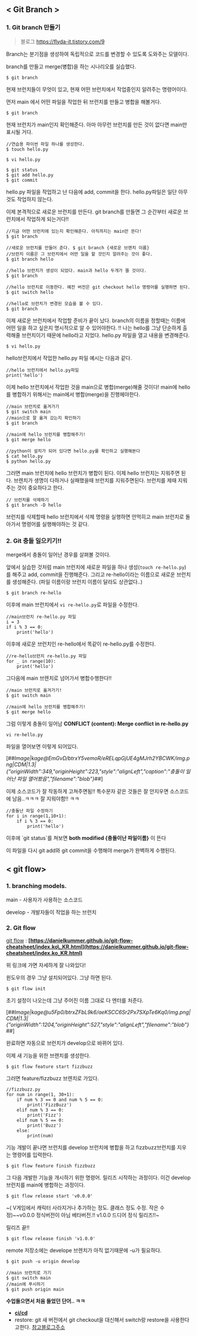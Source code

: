 ## < Git Branch >

### 1\. Git branch 만들기

> 블로그 https://flyda-it.tistory.com/9

Branch는 분기점을 생성하여 독립적으로 코드를 변경할 수 있도록 도와주는 모델이다.

branch를 만들고 merge(병합)을 하는 시나리오를 실습했다.

```
$ git branch
```

현재 브런치들이 무엇이 있고, 현재 어떤 브런치에서 작업중인지 알려주는 명령어이다.

먼저 main 에서 어떤 파일을 작업한 뒤 브런치를 만들고 병합을 해볼거다.

```
$ git branch
```

현재 브런치가 main인지 확인해준다. 아마 아무런 브런치를 만든 것이 없다면 main만 표시될 거다.

```
//연습용 파이썬 파일 하나를 생성한다.
$ touch hello.py

$ vi hello.py

$ git status
$ git add hello.py
$ git commit
```

hello.py 파일을 작업하고 난 다음에 add, commit을 한다. hello.py파일은 일단 아무것도 작업하지 않는다.

이제 본격적으로 새로운 브런치를 만든다. git branch를 만들면 그 순간부터 새로운 브런치에서 작업하게 되는거다!!

```
//지금 어떤 브런치에 있는지 확인해준다. 아직까지는 main만 뜬다! 
$ git branch

//새로운 브런치를 만들어 준다. $ git branch {새로운 브랜치 이름} 
//브런치 이름은 그 브런치에서 어떤 일을 할 것인지 알려주는 것이 좋다.
$ git branch hello

//hello 브런치가 생성이 되었다. main과 hello 두개가 뜰 것이다.
$ git branch

//hello 브런치로 이동한다. 예전 버전은 git checkout hello 명령어를 실행하면 된다. 
$ git switch hello 

//hello로 브런치가 변경된 모습을 볼 수 있다. 
$ git branch
```

이제 새로운 브런치에서 작업할 준비가 끝이 났다. branch의 이름을 정할때는 이름에 어떤 일을 하고 싶은지 명시적으로 알 수 있어야한다. !! 나는 hello를 그냥 단순하게 출력해줄 브런치이기 때문에 hello라고 지었다. hello.py 파일을 열고 내용을 변경해준다.

```
$ vi hello.py
```

hello브런치에서 작업한 hello.py 파일 예시는 다음과 같다.

```
//hello 브런치에서 hello.py파일
print('hello')
```

이제 hello 브런치에서 작업한 것을 main으로 병합(merge)해줄 것이다! main에 hello를 병합하기 위해서는 main에서 병합(merge)을 진행헤야한다.

```
//main 브런치로 옮겨가기 
$ git switch main
//main으로 잘 옮겨 갔는지 확인하기
$ git branch 

//main에 hello 브런치를 병합해주기! 
$ git merge hello

//python이 설치가 되어 있다면 hello.py를 확인하고 실행해본다
$ cat hello.py
$ python hello.py
```

그러면 main 브런치에 hello 브런치가 병합이 된다. 이제 hello 브런치는 지워주면 된다. 브렌치가 생명이 다하거나 실패했을때 브런치를 지워주면된다. 브런치를 제때 지워주는 것이 중요하다고 한다.

```
// 브런치를 삭제하기 
$ git branch -D hello
```

브런치를 삭제할때 hello 브런치에서 삭제 명령을 실행하면 안먹히고 main 브런치로 돌아가서 명령어를 실행해야하는 것 같다.

### 2\. Git 충돌 일으키기!!

merge에서 충돌이 일어난 경우를 살펴볼 것이다.

앞에서 실습한 것처럼 main 브런치에 새로운 파일을 하나 생성(`touch re-hello.py`)를 해주고 add, commit을 진행해준다. 그리고 re-hello이라는 이름으로 새로운 브런치를 생성해준다. (파일 이름이랑 브런치 이름이 달라도 상관없다..)

```
$ git branch re-hello
```

이후에 main 브런치에서 `vi re-hello.py`로 파일을 수정한다.

```
//main브런치 re-hello.py 파일
i = 3 
if i % 3 == 0:
    print('hello')
```

이후에 새로운 브런치인 re-hello에서 똑같이 re-hello.py를 수정한다.

```
//re-hello브런치 re-hello.py 파일
for _ in range(10):
    print('hello')
```

그다음에 main 브렌치로 넘어가서 병합수행한다!!

```
//main 브런치로 옮겨가기!
$ git switch main

//main에 hello 브런치를 병합해주기! 
$ git merge hello
```

그럼 이렇게 충돌이 일어남 **CONFLICT (content): Merge conflict in re-hello.py**

```
vi re-hello.py
```

파일을 열어보면 이렇게 되어있다.

[##_Image|kage@EmGvD/btrxY5vemoR/eRELqpGjUE4gMJrh2YBCWK/img.png|CDM|1.3|{"originWidth":349,"originHeight":223,"style":"alignLeft","caption":"충돌이 일어난 파일 열어봤음","filename":"blob"}_##]

이제 소스코드가 잘 작동하게 고쳐주면됨!! 특수문자 같은 것들은 잘 안지우면 소스코드에 남음..ㅋㅋㅋ 잘 지워야함!! ㅋㅋ

```
//충돌난 파일 수정하기
for i in range(1,10+1):
    if i % 3 == 0:
        print('hello')
```

이후에 \`git status\`를 쳐보면 **both modified {충돌이난 파일이름}** 이 뜬다

이 파일을 다시 git add와 git commit을 수행해야 merge가 완벽하게 수행된다.

## < git flow>

### 1\. branching models.

main - 사용자가 사용하는 소스코드

develop - 개발자들이 작업을 하는 브런치

### 2\. Git flow

[git flow](http://https://danielkummer.github.io/git-flow-cheatsheet/index.ko_KR.html "git flow") : **[https://danielkummer.github.io/git-flow-cheatsheet/index.ko\_KR.html](https://danielkummer.github.io/git-flow-cheatsheet/index.ko_KR.html)**

위 링크에 가면 자세하게 잘 나와있다!

윈도우의 경우 그냥 설치되어있다. 그냥 하면 된다.

```
$ git flow init
```

초기 설정이 나오는데 그냥 주어진 이름 그대로 다 엔터를 처준다.

[##_Image|kage@u5Fp0/btrxZFbL9k6/aeKSCC6Sr2Px7SXpTe6Kq0/img.png|CDM|1.3|{"originWidth":1204,"originHeight":527,"style":"alignLeft","filename":"blob"}_##]

완료하면 자동으로 브런치가 develop으로 바뀌어 있다.

이제 새 기능을 위한 브렌치를 생성한다.

```
$ git flow feature start fizzbuzz
```

그러면 feature/fizzbuzz 브렌치로 가있다.

```
//fizzbuzz.py
for num in range(1, 30+1):
    if num % 3 == 0 and num % 5 == 0:
        print('FizzBuzz')
    elif num % 3 == 0:
        print('Fizz')
    elif num % 5 == 0:
        print('Buzz')
    else:
        print(num)
```

기능 개발이 끝나면 브런치를 develop 브런치에 병합을 하고 fizzbuzz브런치를 지우는 명령어를 입력한다.

```
$ git flow feature finish fizzbuzz
```

그 다음 개발한 기능을 개시하기 위한 명령어. 릴리즈 시작하는 과정이다. 이건 develop브런치를 main에 병합하는 과정이다.

```
$ git flow release start 'v0.0.0'
```

~( V게임에서 캐릭터 사라지거나 추가하는 정도. 클래스 정도 수정. 작은 수정)~~v0.0.0 정식버전이 아님 베타버전.!! v1.0.0 드디어 정식 릴리즈!!~

릴리즈 끝!!

```
$ git flow release finish 'v1.0.0'
```

remote 저장소에는 develope 브렌치가 아직 없기때문에 -u가 필요하다.

```
$ git push -u origin develop

//main 브런치로 가기 
$ git switch main
//main에 푸시하기 
$ git push origin main
```

**수업들으면서 처음 들었던 단어.. ㅋㅋ**

-   [**ci/cd**](https://en.wikipedia.org/wiki/CI/CD "ci/cd wiki")
-   restore: git 새 버전에서 git checkout을 대신해서 switch랑 restore을 사용한다고한다. [참고블로그주소](https://blog.outsider.ne.kr/1505 "git switch, git restore명령어관련 참고 블로그")